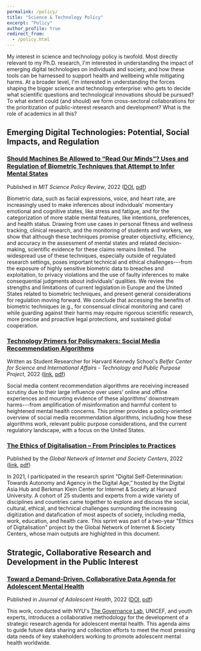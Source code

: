 ```yaml
---
permalink: /policy/
title: "Science & Technology Policy"
excerpt: "Policy"
author_profile: true
redirect_from: 
  - /policy.html
---
```


My interest in science and technology policy is twofold. Most directly relevant to my Ph.D. research, I'm interested in understanding the impact of emerging digital technologies on individuals and society, and how these tools can be harnessed to support health and wellbeing while mitigating harms. At a broader level, I'm interested in understanding the forces shaping the bigger science and technology enterprise: who gets to decide what scientific questions and technological innovations should be pursued? To what extent could (and should) we form cross-sectoral collaborations for the prioritization of public-interest research and development? What is the role of academics in all this? 

## Emerging Digital Technologies: Potential, Social Impacts, and Regulation

### [Should Machines Be Allowed to “Read Our Minds”? Uses and Regulation of Biometric Techniques that Attempt to Infer Mental States](https://doi.org/10.38105/spr.qy2iibrk72)
Published in *MIT Science Policy Review*, 2022 ([DOI](https://doi.org/10.38105/spr.qy2iibrk72), [pdf](https://conyvidal.github.io/files/))       

Biometric data, such as facial expressions, voice, and heart rate, are increasingly used to make inferences about individuals’ momentary emotional and cognitive states, like stress and fatigue, and for the categorization of more stable mental features, like intentions, preferences, and health status. Drawing from use cases in personal fitness and wellness tracking, clinical research, and the monitoring of students and workers, we show that although these techniques promise greater objectivity, efficiency, and accuracy in the assessment of mental states and related decision-making, scientific evidence for these claims remains limited. The widespread use of these techniques, especially outside of regulated research settings, poses important technical and ethical challenges---from the exposure of highly sensitive biometric data to breaches and exploitation, to privacy violations and the use of faulty inferences to make consequential judgments about individuals’ qualities. We review the strengths and limitations of current legislation in Europe and the United States related to biometric techniques, and present general considerations for regulation moving forward. We conclude that accessing the benefits of biometric techniques (e.g., for consensual clinical monitoring and care) while guarding against their harms may require rigorous scientific research, more precise and proactive legal protections, and sustained global cooperation.


### [Technology Primers for Policymakers: Social Media Recommendation Algorithms]()
Written as Student Researcher for Harvard Kennedy School's *Belfer Center for Science and International Affairs - Technology and Public Purpose Project*, 2022 ([link](), [pdf](https://conyvidal.github.io/files/VidalBustamante_SMRA_TAPP_2022.pdf))    

Social media content recommendation algorithms are receiving increased scrutiny due to their large influence over users’ online and offline experiences and mounting evidence of these algorithms’ downstream
harms---from amplification of misinformation and harmful content to heightened mental health concerns. This primer provides a policy-oriented overview of social media recommendation algorithms, including how these algorithms work, relevant public purpose considerations, and the current regulatory landscape, with a focus on the United States.


### [The Ethics of Digitalisation – From Principles to Practices](https://www.hiig.de/en/project/the-ethics-of-digitalisation/)
Published by the *Global Network of Internet and Society Centers*, 2022 ([link](https://www.hiig.de/en/project/the-ethics-of-digitalisation/), [pdf](https://conyvidal.github.io/files/BKC_EthicsDigitilisation_2022.pdf))

In 2021, I participated in the research sprint "Digital Self-Determination: Towards Autonomy and Agency in the Digital Age,” hosted by the Digital Asia Hub and Berkman Klein Center for Internet & Society at Harvard University. A cohort of 25 students and experts from a wide variety of disciplines and countries came together to explore and discuss the social, cultural, ethical, and technical challenges surrounding the increasing digitization and datafication of most aspects of society, including media, work, education, and health care. This sprint was part of a two-year "Ethics of Digitalisation" project by the Global Network of Internet & Society Centers, whose main outputs are highighted in this document.


## Strategic, Collaborative Research and Development in the Public Interest

### [Toward a Demand-Driven, Collaborative Data Agenda for Adolescent Mental Health](https://doi.org/10.1016/j.jadohealth.2022.05.027)
Published in *Journal of Adolescent Health*, 2022 ([DOI](https://doi.org/10.1016/j.jadohealth.2022.05.027), [pdf](https://conyvidal.github.io/files/Verhulst_etal_JAH_2022.pdf))        

This work, conducted with NYU's [The Governance Lab](https://thegovlab.org/), UNICEF, and youth experts, introduces a collaborative methodology for the development of a strategic research agenda for adolescent mental health. This agenda aims to guide future data sharing and collection efforts to meet the most pressing data needs of key stakeholders working to promote adolescent mental health worldwide.


